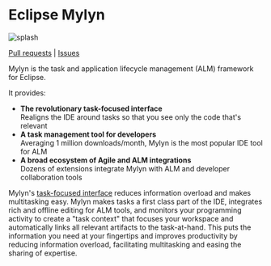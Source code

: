# Eclipse Mylyn
![splash](https://raw.githubusercontent.com/eclipse-mylyn/org.eclipse.mylyn.tasks/master/org.eclipse.mylyn.help.ui/images/mylyn-overview-small.gif)

[Pull requests](https://github.com/pulls?user=eclipse-mylyn) |
[Issues](https://github.com/issues?user=eclipse-mylyn)

Mylyn is the task and application lifecycle management (ALM) framework for Eclipse.

It provides:
- **The revolutionary task-focused interface**
<br>Realigns the IDE around tasks so that you see only the code that's relevant 
- **A task management tool for developers** 
<br>Averaging 1 million downloads/month, Mylyn is the most popular IDE tool for ALM 
- **A broad ecosystem of Agile and ALM integrations** 
<br>Dozens of extensions integrate Mylyn with ALM and developer collaboration tools

Mylyn's [task-focused interface](https://en.wikipedia.org/wiki/Task-focused_interface/)
reduces information overload and makes multitasking easy.
Mylyn makes tasks a first class part of the IDE, integrates rich and offline editing for ALM tools,
and monitors your programming activity to create a "task context" that focuses your workspace and automatically links all
relevant artifacts to the task-at-hand. This puts the information you need at your fingertips and improves productivity
by reducing information overload, facilitating multitasking and easing the sharing of expertise. 
